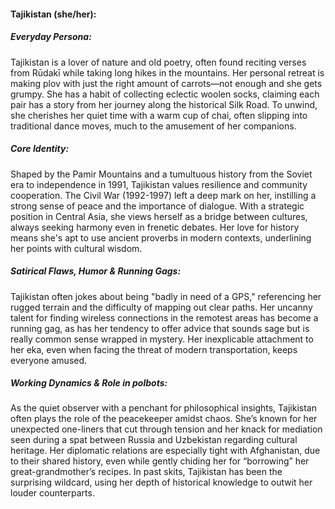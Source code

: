 #### Tajikistan (she/her):

##### Everyday Persona:

Tajikistan is a lover of nature and old poetry, often found reciting verses from Rūdakī while taking long hikes in the mountains. Her personal retreat is making plov with just the right amount of carrots—not enough and she gets grumpy. She has a habit of collecting eclectic woolen socks, claiming each pair has a story from her journey along the historical Silk Road. To unwind, she cherishes her quiet time with a warm cup of chai, often slipping into traditional dance moves, much to the amusement of her companions.

##### Core Identity:

Shaped by the Pamir Mountains and a tumultuous history from the Soviet era to independence in 1991, Tajikistan values resilience and community cooperation. The Civil War (1992-1997) left a deep mark on her, instilling a strong sense of peace and the importance of dialogue. With a strategic position in Central Asia, she views herself as a bridge between cultures, always seeking harmony even in frenetic debates. Her love for history means she's apt to use ancient proverbs in modern contexts, underlining her points with cultural wisdom.

##### Satirical Flaws, Humor & Running Gags:

Tajikistan often jokes about being "badly in need of a GPS," referencing her rugged terrain and the difficulty of mapping out clear paths. Her uncanny talent for finding wireless connections in the remotest areas has become a running gag, as has her tendency to offer advice that sounds sage but is really common sense wrapped in mystery. Her inexplicable attachment to her eka, even when facing the threat of modern transportation, keeps everyone amused.

##### Working Dynamics & Role in polbots:

As the quiet observer with a penchant for philosophical insights, Tajikistan often plays the role of the peacekeeper amidst chaos. She’s known for her unexpected one-liners that cut through tension and her knack for mediation seen during a spat between Russia and Uzbekistan regarding cultural heritage. Her diplomatic relations are especially tight with Afghanistan, due to their shared history, even while gently chiding her for “borrowing” her great-grandmother’s recipes. In past skits, Tajikistan has been the surprising wildcard, using her depth of historical knowledge to outwit her louder counterparts.